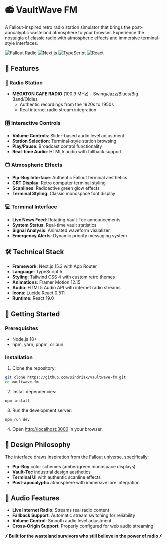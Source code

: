 # 📻 VaultWave FM

A Fallout-inspired retro radio station simulator that brings the post-apocalyptic wasteland atmosphere to your browser. Experience the nostalgia of classic radio with atmospheric effects and immersive terminal-style interfaces.

![Fallout Radio](https://img.shields.io/badge/Fallout-Inspired-orange?style=for-the-badge)
![Next.js](https://img.shields.io/badge/Next.js-15.3-black?style=for-the-badge&logo=next.js)
![TypeScript](https://img.shields.io/badge/TypeScript-007ACC?style=for-the-badge&logo=typescript&logoColor=white)
![React](https://img.shields.io/badge/React-19.0-61DAFB?style=for-the-badge&logo=react&logoColor=white)

## 🎯 Features

### 🎵 Radio Station

- **MEGATON CAFE RADIO** (100.9 MHz) - Swing/Jazz/Blues/Big Band/Oldies
  - Authentic recordings from the 1920s to 1950s
  - Real internet radio stream integration

### 🎛️ Interactive Controls

- **Volume Controls**: Slider-based audio level adjustment
- **Station Selection**: Terminal-style station browsing
- **Play/Pause**: Broadcast control functionality
- **Real-time Audio**: HTML5 audio with fallback support

### 📺 Atmospheric Effects

- **Pip-Boy Interface**: Authentic Fallout terminal aesthetics
- **CRT Display**: Retro computer terminal styling
- **Scanlines**: Radioactive green glow effects
- **Terminal Styling**: Classic monospace font display

### 💻 Terminal Interface

- **Live News Feed**: Rotating Vault-Tec announcements
- **System Status**: Real-time vault statistics
- **Signal Analysis**: Animated waveform visualizer
- **Emergency Alerts**: Dynamic priority messaging system

## 🛠️ Technical Stack

- **Framework**: Next.js 15.3 with App Router
- **Language**: TypeScript 5
- **Styling**: Tailwind CSS 4 with custom retro themes
- **Animations**: Framer Motion 12.15
- **Audio**: HTML5 Audio API with internet radio streams
- **Icons**: Lucide React 0.511
- **Runtime**: React 19.0

## 🚀 Getting Started

### Prerequisites

- Node.js 18+
- npm, yarn, pnpm, or bun

### Installation

1. Clone the repository:

```bash
git clone https://github.com/sindriax/vaultwave-fm.git
cd vaultwave-fm
```

2. Install dependencies:

```bash
npm install
```

3. Run the development server:

```bash
npm run dev
```

4. Open [http://localhost:3000](http://localhost:3000) in your browser.

## 🎨 Design Philosophy

The interface draws inspiration from the Fallout universe, specifically:

- **Pip-Boy** color schemes (amber/green monospace displays)
- **Vault-Tec** industrial design aesthetics  
- **Terminal UI** with authentic scanline effects
- **Post-apocalyptic** atmosphere with immersive lore integration

## 🎵 Audio Features

- **Live Internet Radio**: Streams real radio content
- **Fallback Support**: Automatic stream switching for reliability
- **Volume Control**: Smooth audio level adjustment
- **Cross-Origin Support**: Properly configured for web audio streaming


**⚡ Built for the wasteland survivors who still believe in the power of radio ⚡**
